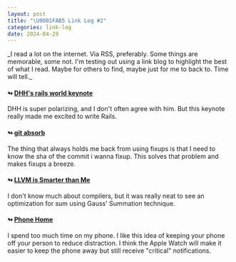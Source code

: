 ```yaml
---
layout: post
title: "\U0001FAB5 Link Log #2"
categories: link-log
date: 2024-04-29
---
```

<span class="grey-text interjection-text">
_I read a lot on the internet. Via RSS, preferably. Some things are memorable,
some not. I'm testing out using a link blog to highlight the best of what I
read. Maybe for others to find, maybe just for me to back to. Time will tell._
</span>

#### ↬ [DHH's rails world keynote][dhh_keynote] 

DHH is super polarizing, and I don't often agree with him. But this keynote
really made me excited to write Rails.

#### ↬ [git absorb][git_absorb] 

The thing that always holds me back from using fixups is that I need to know
the sha of the commit i wanna fixup. This solves that problem and makes fixups
a breeze.

#### ↬ [LLVM is Smarter than Me][llvm] 

I don't know much about compilers, but it was really neat to see an
optimization for sum using Gauss' Summation technique.

#### ↬ [Phone Home][phone_home] 

I spend too much time on my phone. I like this idea of keeping your phone off
your person to reduce distraction. I think the Apple Watch will make it easier
to keep the phone away but still receive "critical" notifications.

[dhh_keynote]: https://www.youtube.com/watch?v=iqXjGiQ_D-A
[git_absorb]: https://github.com/tummychow/git-absorb
[llvm]: https://blog.sulami.xyz/posts/llvm-is-smarter-than-me/
[phone_home]: https://taylor.town/phone-home
